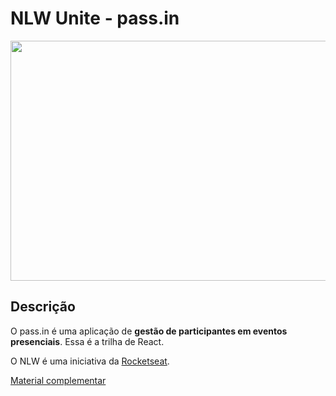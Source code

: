 # NLW Unite - pass.in

<img src="https://github.com/AleferReinert/pass-in-web/assets/5350199/1be1e4b4-110d-4ea0-b8da-c2a2fa451cab" width="768" height="384">

## Descrição

O pass.in é uma aplicação de **gestão de participantes em eventos presenciais**. Essa é a trilha de React.

O NLW é uma iniciativa da [Rocketseat](https://github.com/Rocketseat).

[Material complementar](https://efficient-sloth-d85.notion.site/React-529e4443080a4d889f7a0714aa09348c)
